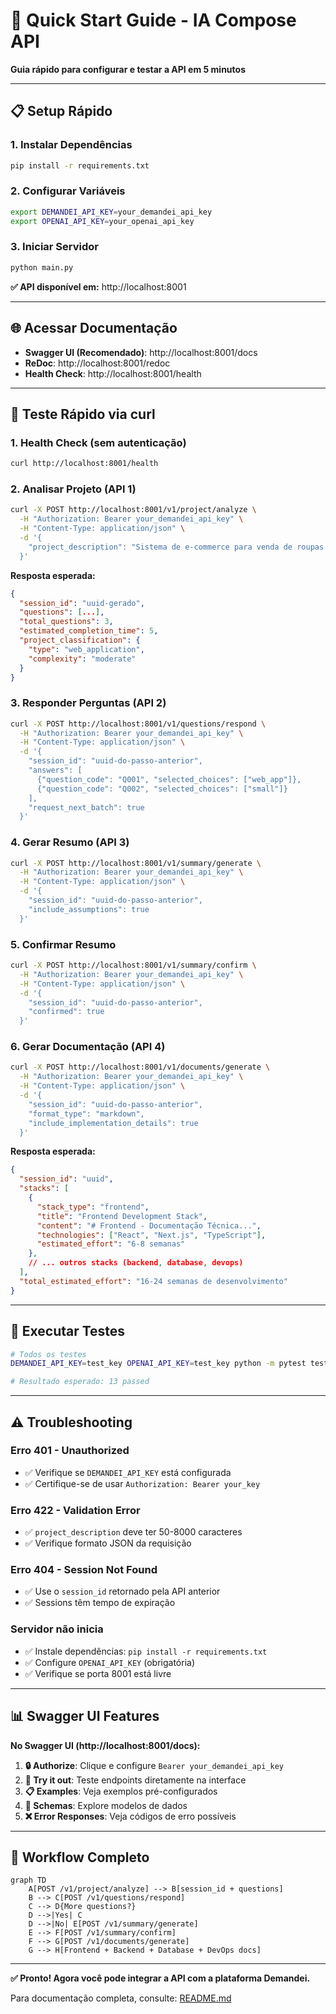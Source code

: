 # 🚀 Quick Start Guide - IA Compose API

**Guia rápido para configurar e testar a API em 5 minutos**

---

## 📋 Setup Rápido

### 1. Instalar Dependências
```bash
pip install -r requirements.txt
```

### 2. Configurar Variáveis
```bash
export DEMANDEI_API_KEY=your_demandei_api_key
export OPENAI_API_KEY=your_openai_api_key
```

### 3. Iniciar Servidor
```bash
python main.py
```

**✅ API disponível em:** http://localhost:8001

---

## 🌐 Acessar Documentação

- **Swagger UI (Recomendado)**: http://localhost:8001/docs
- **ReDoc**: http://localhost:8001/redoc
- **Health Check**: http://localhost:8001/health

---

## 🧪 Teste Rápido via curl

### 1. Health Check (sem autenticação)
```bash
curl http://localhost:8001/health
```

### 2. Analisar Projeto (API 1)
```bash
curl -X POST http://localhost:8001/v1/project/analyze \
  -H "Authorization: Bearer your_demandei_api_key" \
  -H "Content-Type: application/json" \
  -d '{
    "project_description": "Sistema de e-commerce para venda de roupas online com carrinho de compras, pagamento via PIX e cartão, gestão de estoque. Orçamento: R$ 150.000, Prazo: 5 meses"
  }'
```

**Resposta esperada:**
```json
{
  "session_id": "uuid-gerado",
  "questions": [...],
  "total_questions": 3,
  "estimated_completion_time": 5,
  "project_classification": {
    "type": "web_application",
    "complexity": "moderate"
  }
}
```

### 3. Responder Perguntas (API 2)
```bash
curl -X POST http://localhost:8001/v1/questions/respond \
  -H "Authorization: Bearer your_demandei_api_key" \
  -H "Content-Type: application/json" \
  -d '{
    "session_id": "uuid-do-passo-anterior",
    "answers": [
      {"question_code": "Q001", "selected_choices": ["web_app"]},
      {"question_code": "Q002", "selected_choices": ["small"]}
    ],
    "request_next_batch": true
  }'
```

### 4. Gerar Resumo (API 3)
```bash
curl -X POST http://localhost:8001/v1/summary/generate \
  -H "Authorization: Bearer your_demandei_api_key" \
  -H "Content-Type: application/json" \
  -d '{
    "session_id": "uuid-do-passo-anterior",
    "include_assumptions": true
  }'
```

### 5. Confirmar Resumo
```bash
curl -X POST http://localhost:8001/v1/summary/confirm \
  -H "Authorization: Bearer your_demandei_api_key" \
  -H "Content-Type: application/json" \
  -d '{
    "session_id": "uuid-do-passo-anterior",
    "confirmed": true
  }'
```

### 6. Gerar Documentação (API 4)
```bash
curl -X POST http://localhost:8001/v1/documents/generate \
  -H "Authorization: Bearer your_demandei_api_key" \
  -H "Content-Type: application/json" \
  -d '{
    "session_id": "uuid-do-passo-anterior",
    "format_type": "markdown",
    "include_implementation_details": true
  }'
```

**Resposta esperada:**
```json
{
  "session_id": "uuid",
  "stacks": [
    {
      "stack_type": "frontend",
      "title": "Frontend Development Stack",
      "content": "# Frontend - Documentação Técnica...",
      "technologies": ["React", "Next.js", "TypeScript"],
      "estimated_effort": "6-8 semanas"
    },
    // ... outros stacks (backend, database, devops)
  ],
  "total_estimated_effort": "16-24 semanas de desenvolvimento"
}
```

---

## 🧪 Executar Testes

```bash
# Todos os testes
DEMANDEI_API_KEY=test_key OPENAI_API_KEY=test_key python -m pytest tests/test_api_flows.py -v

# Resultado esperado: 13 passed
```

---

## ⚠️ Troubleshooting

### Erro 401 - Unauthorized
- ✅ Verifique se `DEMANDEI_API_KEY` está configurada
- ✅ Certifique-se de usar `Authorization: Bearer your_key`

### Erro 422 - Validation Error  
- ✅ `project_description` deve ter 50-8000 caracteres
- ✅ Verifique formato JSON da requisição

### Erro 404 - Session Not Found
- ✅ Use o `session_id` retornado pela API anterior
- ✅ Sessions têm tempo de expiração

### Servidor não inicia
- ✅ Instale dependências: `pip install -r requirements.txt`
- ✅ Configure `OPENAI_API_KEY` (obrigatória)
- ✅ Verifique se porta 8001 está livre

---

## 📊 Swagger UI Features

**No Swagger UI (http://localhost:8001/docs):**

1. **🔒 Authorize**: Clique e configure `Bearer your_demandei_api_key`
2. **📝 Try it out**: Teste endpoints diretamente na interface
3. **📋 Examples**: Veja exemplos pré-configurados
4. **📖 Schemas**: Explore modelos de dados
5. **❌ Error Responses**: Veja códigos de erro possíveis

---

## 🔄 Workflow Completo

```mermaid
graph TD
    A[POST /v1/project/analyze] --> B[session_id + questions]
    B --> C[POST /v1/questions/respond]
    C --> D{More questions?}
    D -->|Yes| C
    D -->|No| E[POST /v1/summary/generate]
    E --> F[POST /v1/summary/confirm]
    F --> G[POST /v1/documents/generate]
    G --> H[Frontend + Backend + Database + DevOps docs]
```

---

**✅ Pronto! Agora você pode integrar a API com a plataforma Demandei.**

Para documentação completa, consulte: [README.md](./README.md)